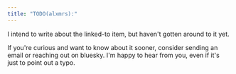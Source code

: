 ```yaml
---
title: "TODO(alxmrs):"
---
```

I intend to write about the linked-to item, but haven't gotten around to it yet. 

If you're curious and want to know about it sooner, consider sending an email or reaching out on bluesky. I'm happy to hear from you, even if it's just to point out a typo.